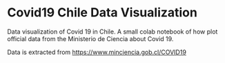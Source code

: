 # Covid19 Chile Data Visualization 

Data visualization of Covid 19 in Chile. A small colab notebook of how plot official data from the Ministerio de Ciencia about Covid 19.

Data is extracted from https://www.minciencia.gob.cl/COVID19
